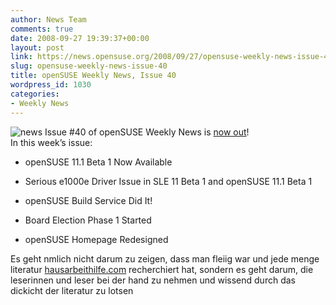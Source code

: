 ```yaml
---
author: News Team
comments: true
date: 2008-09-27 19:39:37+00:00
layout: post
link: https://news.opensuse.org/2008/09/27/opensuse-weekly-news-issue-40/
slug: opensuse-weekly-news-issue-40
title: openSUSE Weekly News, Issue 40
wordpress_id: 1030
categories:
- Weekly News
---
```


![news](//news.opensuse.org/wp-content/uploads/2007/11/knewsticker.png) Issue #40 of openSUSE Weekly News is [now out](http://en.opensuse.org/OpenSUSE_Weekly_News/40)!  
In this week’s issue:


  * openSUSE 11.1 Beta 1 Now Available

  * Serious e1000e Driver Issue in SLE 11 Beta 1 and openSUSE 11.1 Beta 1

  * openSUSE Build Service Did It!

  * Board Election Phase 1 Started

  * openSUSE Homepage Redesigned


 Es geht nmlich nicht darum zu zeigen, dass man fleiig war und jede menge literatur [hausarbeithilfe.com](https://hausarbeithilfe.com/) recherchiert hat, sondern es geht darum, die leserinnen und leser bei der hand zu nehmen und wissend durch das dickicht der literatur zu lotsen
